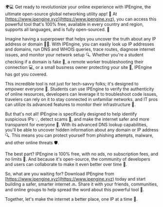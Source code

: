 🌍💻 Get ready to revolutionize your online experience with IPEngine, the ultimate open-source global networking utility app! 🚀 At [https://www.ipengine.xyz](https://www.ipengine.xyz), you can access this powerful tool that's 100% free, available in every country and region, supports all languages, and is fully open-sourced. 💯

Imagine having a superpower that helps you uncover the truth about any IP address or domain 🕵️‍♀️. With IPEngine, you can easily look up IP addresses and domains, run DNS and WHOIS queries, trace routes, diagnose internet issues, and monitor your network setup 🔍. Whether you're a student checking if a domain is fake 👀, a remote worker troubleshooting their connection 💻, or a small business owner protecting your site 🏢, IPEngine has got you covered.

This incredible tool is not just for tech-savvy folks; it's designed to empower everyone 🌈. Students can use IPEngine to verify the authenticity of online resources, developers can leverage it to troubleshoot code issues, travelers can rely on it to stay connected in unfamiliar networks, and IT pros can utilize its advanced features to monitor their infrastructure 🔧.

But that's not all! IPEngine is specifically designed to help identify suspicious IPs 💡, detect scams 🚫, and make the internet safer and more transparent for everyone 👀. With its advanced DNS lookup capabilities, you'll be able to uncover hidden information about any domain or IP address 🔍. This means you can protect yourself from phishing attempts, malware, and other online threats 🛡️.

The best part? IPEngine is 100% free, with no ads, no subscription fees, and no limits 💸. And because it's open-source, the community of developers and users can collaborate to make it even better over time 🌈.

So, what are you waiting for? Download IPEngine from [https://www.ipengine.xyz](https://www.ipengine.xyz) today and start building a safer, smarter internet 🔜. Share it with your friends, communities, and online groups to help spread the word about this powerful tool 💬.

Together, let's make the internet a better place, one IP at a time 🌟.